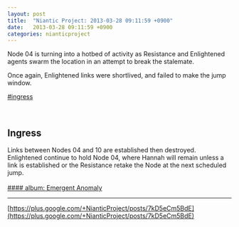 ```yaml
---
layout: post
title:  "Niantic Project: 2013-03-28 09:11:59 +0900"
date:   2013-03-28 09:11:59 +0900
categories: nianticproject
---
```

Node 04 is turning into a hotbed of activity as Resistance and Enlightened agents swarm the location in an attempt to break the stalemate.

Once again, Enlightened links were shortlived, and failed to make the jump window.

[#ingress](https://plus.google.com/s/%23ingress "")<div class="shared"><br /><h2>Ingress</h2>Links between Nodes 04 and 10 are established then destroyed. Enlightened continue to hold Node 04, where Hannah will remain unless a link is established or the Resistance retake the Node at the next scheduled jump.<br /><br /></div>
[#### album: Emergent Anomaly](https://plus.google.com/photos/103320655754019011706/albums/5860148841710604977?authkey=CMCllcWfo4H-Vw "")
- - -
[https://plus.google.com/+NianticProject/posts/7kD5eCm5BdE](https://plus.google.com/+NianticProject/posts/7kD5eCm5BdE)
